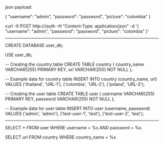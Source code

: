 json payload:

{
    "username": "admin",
    "password": "password",
    "picture": "colombia"
}

curl -X POST http://<your-ec2-public-ip>/auth -H "Content-Type: application/json" -d '{
    "username": "admin",
    "password": "password",
    "picture": "colombia"
}'

-------------

CREATE DATABASE user_db;

USE user_db;

-- Creating the country table
CREATE TABLE country (
    country_name VARCHAR(255) PRIMARY KEY,
    url VARCHAR(255) NOT NULL
);

-- Example data for country table
INSERT INTO country (country_name, url) VALUES
('thailand', 'URL-1'),
('colombia', 'URL-2'),
('poland', 'URL-3');

-- Creating the user table
CREATE TABLE user (
    username VARCHAR(255) PRIMARY KEY,
    password VARCHAR(255) NOT NULL
);

-- Example data for user table
INSERT INTO user (username, password) VALUES
('admin', 'admin'),
('test-user-1', 'test'),
('test-user-2', 'test');


-----------

SELECT * FROM user WHERE username = %s AND password = %s

SELECT url FROM country WHERE country_name = %s
